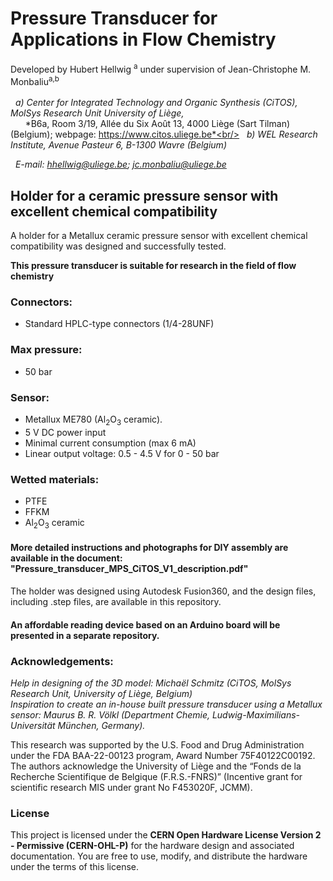 # Pressure Transducer for Applications in Flow Chemistry
Developed by Hubert Hellwig	<sup>a</sup> under supervision of Jean-Christophe M. Monbaliu<sup>a,b</sup><br/><br/>
&nbsp; *a) Center for Integrated Technology and Organic Synthesis (CiTOS), MolSys Research Unit University of Liège,*<br/>
&nbsp; &nbsp; &nbsp; *B6a, Room 3/19, Allée du Six Août 13, 4000 Liège (Sart Tilman) (Belgium); webpage: https://www.citos.uliege.be*<br/>
&nbsp; *b)	WEL Research Institute, Avenue Pasteur 6, B-1300 Wavre (Belgium)*

&nbsp; *E-mail: hhellwig@uliege.be; jc.monbaliu@uliege.be*


## Holder for a ceramic pressure sensor with excellent chemical compatibility
A holder for a Metallux ceramic pressure sensor with excellent chemical compatibility was designed and successfully tested.

**This pressure transducer is suitable for research in the field of flow chemistry**

### Connectors:
 - Standard HPLC-type connectors (1/4-28UNF)
### Max pressure:
- 50 bar

### Sensor:
- Metallux ME780 (Al<sub>2</sub>O<sub>3</sub> ceramic).
- 5 V DC power input
- Minimal current consumption (max 6 mA)
- Linear output voltage: 0.5 - 4.5 V for 0 - 50 bar

### Wetted materials:
- PTFE
- FFKM
- Al<sub>2</sub>O<sub>3</sub> ceramic

#### More detailed instructions and photographs for DIY assembly are available in the document: "Pressure_transducer_MPS_CiTOS_V1_description.pdf"

The holder was designed using Autodesk Fusion360, and the design files, including .step files, are available in this repository.

#### An affordable reading device based on an Arduino board will be presented in a separate repository.

### Acknowledgements: <br/>
*Help in designing of the 3D model: Michaël Schmitz (CiTOS, MolSys Research Unit, University of Liège, Belgium)*<br/>
*Inspiration to create an in-house built pressure transducer using a Metallux sensor: Maurus B. R. Völkl (Department Chemie, Ludwig-Maximilians-Universität München, Germany).*

This research was supported by the U.S. Food and Drug Administration under the FDA BAA-22-00123 program, Award Number 75F40122C00192. The authors acknowledge the University of Liège and the “Fonds de la Recherche Scientifique de Belgique (F.R.S.-FNRS)” (Incentive grant for scientific research MIS under grant No F453020F, JCMM).

### License

This project is licensed under the **CERN Open Hardware License Version 2 - Permissive (CERN-OHL-P)** for the hardware design and associated documentation. You are free to use, modify, and distribute the hardware under the terms of this license.
